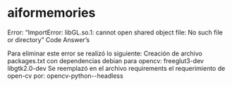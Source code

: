 # aiformemories

Error: “ImportError: libGL.so.1: cannot open shared object file: No such file or directory” Code Answer’s

Para eliminar este error se realizó lo siguiente:
Creación de archivo packages.txt con dependencias debian para opencv:
freeglut3-dev
libgtk2.0-dev
Se reemplazó en el archivo requirements el requerimiento de open-cv por: opencv-python--headless
